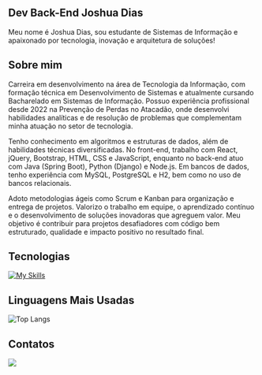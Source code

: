 ## Dev Back-End Joshua Dias
Meu nome é Joshua Dias, sou estudante de Sistemas de Informação e apaixonado por tecnologia, inovação e arquitetura de soluções!

## Sobre mim
Carreira em desenvolvimento na área de Tecnologia da Informação, com formação técnica em Desenvolvimento de Sistemas e atualmente cursando Bacharelado em Sistemas de Informação. Possuo experiência profissional desde 2022 na Prevenção de Perdas no Atacadão, onde desenvolvi habilidades analíticas e de resolução de problemas que complementam minha atuação no setor de tecnologia.

Tenho conhecimento em algoritmos e estruturas de dados, além de habilidades técnicas diversificadas. No front-end, trabalho com React, jQuery, Bootstrap, HTML, CSS e JavaScript, enquanto no back-end atuo com Java (Spring Boot), Python (Django) e Node.js. Em bancos de dados, tenho experiência com MySQL, PostgreSQL e H2, bem como no uso de bancos relacionais.

Adoto metodologias ágeis como Scrum e Kanban para organização e entrega de projetos. Valorizo o trabalho em equipe, o aprendizado contínuo e o desenvolvimento de soluções inovadoras que agreguem valor. Meu objetivo é contribuir para projetos desafiadores com código bem estruturado, qualidade e impacto positivo no resultado final.
## Tecnologias

[![My Skills](https://skillicons.dev/icons?i=java,spring,python,kotlin,mysql,postgres,js,nodejs,react,git,aws,docker&perline=17)](https://skillicons.dev)

## Linguagens Mais Usadas

![Top Langs](https://github-readme-stats.vercel.app/api/top-langs/?username=joshuadias06&layout=compact&langs_count=6&theme=dark)

## Contatos
<div>
  <a href="https://www.linkedin.com/in/joshua-dias-8960121ba/"><img src = "https://img.shields.io/badge/LinkedIn-0077B5?style=for-the-badge&logo=linkedin&logoColor=white"></a>
</div>

